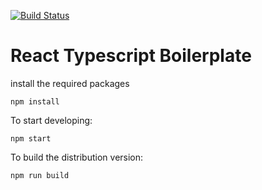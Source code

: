 [![Build Status](https://travis-ci.org/NebTex/react-typescript-boilerplate.svg?branch=master)](https://travis-ci.org/NebTex/react-typescript-boilerplate)

# React Typescript Boilerplate

install the required packages

    npm install

To start developing:

    npm start

To build the distribution version:

    npm run build